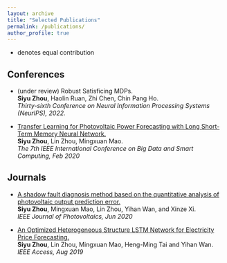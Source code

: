 ```yaml
---
layout: archive
title: "Selected Publications"
permalink: /publications/
author_profile: true
---
```

* denotes equal contribution

## Conferences
* (under review) Robust Satisficing MDPs. <br>
 **Siyu Zhou**, Haolin Ruan, Zhi Chen, Chin Pang Ho. <br>
<i>  Thirty-sixth Conference on Neural Information Processing Systems (NeurIPS), 2022. </i> <br>

* [Transfer Learning for Photovoltaic Power Forecasting with Long Short-Term Memory Neural Network.](https://ieeexplore.ieee.org/document/9070676) <br>
 **Siyu Zhou**, Lin Zhou, Mingxuan Mao. <br>
<i> The 7th IEEE International Conference on Big Data and Smart Computing, Feb 2020 </i> <br>

## Journals
* [A shadow fault diagnosis method based on the quantitative analysis of photovoltaic output prediction error.](https://ieeexplore.ieee.org/document/9099623) <br>
 **Siyu Zhou**, Mingxuan Mao, Lin Zhou, Yihan Wan, and Xinze Xi. <br>
<i> IEEE Journal of Photovoltaics, Jun 2020 </i> <br>

* [An Optimized Heterogeneous Structure LSTM Network for Electricity Price Forecasting.](https://ieeexplore.ieee.org/document/8787887) <br>
 **Siyu Zhou**, Lin Zhou, Mingxuan Mao, Heng-Ming Tai and Yihan Wan. <br>
<i> IEEE Access, Aug 2019 </i> <br>
